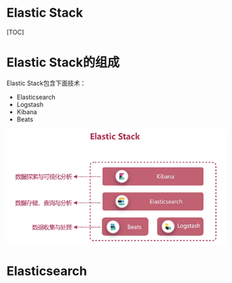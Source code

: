 # Elastic Stack

[TOC]



# Elastic Stack的组成

Elastic Stack包含下面技术：

- Elasticsearch
- Logstash
- Kibana
- Beats

![组成](./picture/组成.png)

# Elasticsearch





























